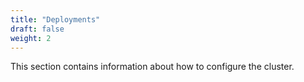 ```yaml
---
title: "Deployments"
draft: false
weight: 2
---
```


This section contains information about how to configure the cluster.
